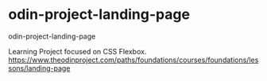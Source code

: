 # odin-project-landing-page
odin-project-landing-page

Learning Project focused on CSS Flexbox. 
https://www.theodinproject.com/paths/foundations/courses/foundations/lessons/landing-page
